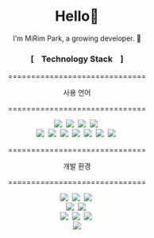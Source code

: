 <h1 align="center"> Hello👋 </h1>
<p align="center">
I'm MiRim Park, a growing developer. 🌱 <br>
</p>
<h3 align="center"> [&nbsp&nbsp&nbsp Technology Stack &nbsp&nbsp&nbsp]</h3>
<p align="center">==============================</p>
<p align="center">사용 언어</p>
<p align="center">==============================</p>
<p align="center">
  <img src="https://img.shields.io/badge/-JAVA-1e5fce"/>&nbsp
  <img src="https://img.shields.io/badge/-ORACLE SQL-ceaf52"/>&nbsp
  <img src="https://img.shields.io/badge/-JSP/SERVLET-6f17d3"/>&nbsp
  <img src="https://img.shields.io/badge/-JSTL-694fb5"/>&nbsp<br>
  <img src="https://img.shields.io/badge/-HTML-ff8244"/>&nbsp
  <img src="https://img.shields.io/badge/-CSS-ff8377"/>&nbsp
  <img src="https://img.shields.io/badge/-JAVASCRIPT-ff77a9"/>&nbsp
  <img src="https://img.shields.io/badge/-JQUERY-192254"/>&nbsp
  <img src="https://img.shields.io/badge/-Angular-e87968"/>&nbsp
  <img src="https://img.shields.io/badge/-VueJS-ff4466"/>&nbsp
  <img src="https://img.shields.io/badge/-ReactJS-d9e868"/>&nbsp
</p>
<p align="center">==============================</p>
<p align="center">개발 환경</p>
<p align="center">==============================</p>
<p align="center">
  <img src="https://img.shields.io/badge/-ORACLE SQL 11g-ceaf52"/>&nbsp
  <img src="https://img.shields.io/badge/-AWS(RDS)-bf814e"/>&nbsp
  <img src="https://img.shields.io/badge/-Apache Tomcat8.5-fce380"/>&nbsp<br>
  <img src="https://img.shields.io/badge/-Eclipse-522896"/>&nbsp
  <img src="https://img.shields.io/badge/-STS-9472c9"/>&nbsp<br>
  <img src="https://img.shields.io/badge/-VSCODE-7298c9"/>&nbsp
  <img src="https://img.shields.io/badge/-PHOTOSHOP-e0629f"/>&nbsp
  <img src="https://img.shields.io/badge/-ILLUSTRATOR-626de0"/>&nbsp<br>
  <img src="https://img.shields.io/badge/-GIT-000000"/>
</p>
